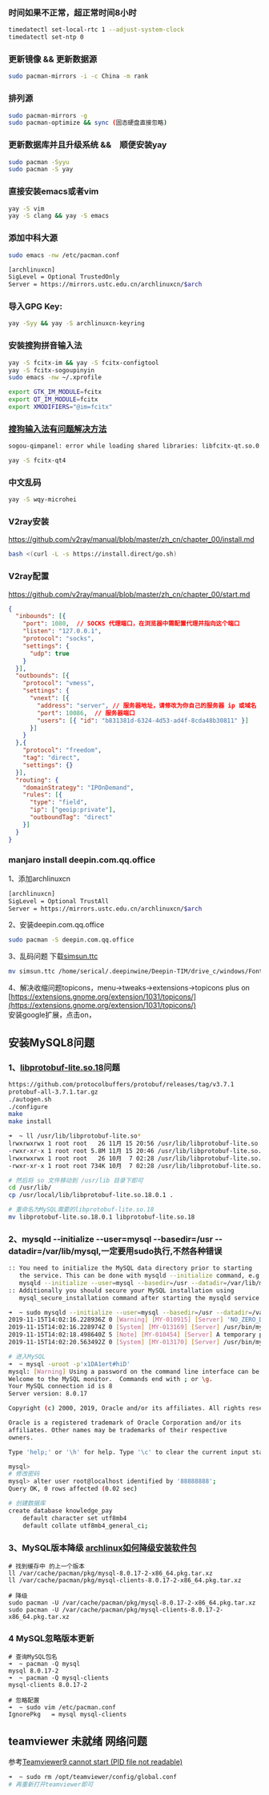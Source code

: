 ### 时间如果不正常，超正常时间8小时
```bash
timedatectl set-local-rtc 1 --adjust-system-clock
timedatectl set-ntp 0
```
### 更新镜像 && 更新数据源
```bash
sudo pacman-mirrors -i -c China -m rank
```
### 排列源
```bash
sudo pacman-mirrors -g
sudo pacman-optimize && sync (固态硬盘直接忽略)
```
### 更新数据库并且升级系统  &&　顺便安装yay
```bash
sudo pacman -Syyu
sudo pacman -S yay
```
### 直接安装emacs或者vim
```bash
yay -S vim
yay -S clang && yay -S emacs
```
### 添加中科大源
```bash
sudo emacs -nw /etc/pacman.conf

[archlinuxcn]
SigLevel = Optional TrustedOnly
Server = https://mirrors.ustc.edu.cn/archlinuxcn/$arch
```
### 导入GPG Key:
```bash
yay -Syy && yay -S archlinuxcn-keyring
```
### 安装搜狗拼音输入法
```bash
yay -S fcitx-im && yay -S fcitx-configtool
yay -S fcitx-sogoupinyin
sudo emacs -nw ~/.xprofile

export GTK_IM_MODULE=fcitx
export QT_IM_MODULE=fcitx
export XMODIFIERS="@im=fcitx"
```
### [搜狗输入法有问题解决方法](https://blog.csdn.net/kfeng632/article/details/90513211)
```bash
sogou-qimpanel: error while loading shared libraries: libfcitx-qt.so.0: cannot open shared object file: No such file or directory

yay -S fcitx-qt4
```

### 中文乱码
```bash
yay -S wqy-microhei
```

### V2ray安装
https://github.com/v2ray/manual/blob/master/zh_cn/chapter_00/install.md
```bash
bash <(curl -L -s https://install.direct/go.sh)
```
### V2ray配置
https://github.com/v2ray/manual/blob/master/zh_cn/chapter_00/start.md
```json
{
  "inbounds": [{
    "port": 1080,  // SOCKS 代理端口，在浏览器中需配置代理并指向这个端口
    "listen": "127.0.0.1",
    "protocol": "socks",
    "settings": {
      "udp": true
    }
  }],
  "outbounds": [{
    "protocol": "vmess",
    "settings": {
      "vnext": [{
        "address": "server", // 服务器地址，请修改为你自己的服务器 ip 或域名
        "port": 10086,  // 服务器端口
        "users": [{ "id": "b831381d-6324-4d53-ad4f-8cda48b30811" }]
      }]
    }
  },{
    "protocol": "freedom",
    "tag": "direct",
    "settings": {}
  }],
  "routing": {
    "domainStrategy": "IPOnDemand",
    "rules": [{
      "type": "field",
      "ip": ["geoip:private"],
      "outboundTag": "direct"
    }]
  }
}
```

### manjaro install deepin.com.qq.office
1、添加archlinuxcn
```bash
[archlinuxcn]
SigLevel = Optional TrustAll
Server = https://mirrors.ustc.edu.cn/archlinuxcn/$arch
```

2、安装deepin.com.qq.office
```bash
sudo pacman -S deepin.com.qq.office
```

3、乱码问题
下载[simsun.ttc](https://github.com/sonatype/maven-guide-zh/blob/master/content-zh/src/main/resources/fonts/simsun.ttc)
```bash
mv simsun.ttc /home/serical/.deepinwine/Deepin-TIM/drive_c/windows/Fonts
```

4、解决收缩问题topicons，menu->tweaks->extensions->topicons plus on
[https://extensions.gnome.org/extension/1031/topicons/](https://extensions.gnome.org/extension/1031/topicons/)  
安装google扩展，点击on，


## 安装MySQL8问题
### 1、[libprotobuf-lite.so.18](https://learnku.com/articles/36333?order_by=created_at&)问题
```sh
https://github.com/protocolbuffers/protobuf/releases/tag/v3.7.1
protobuf-all-3.7.1.tar.gz
./autogen.sh
./configure
make
make install

➜  ~ ll /usr/lib/libprotobuf-lite.so*
lrwxrwxrwx 1 root root   26 11月 15 20:56 /usr/lib/libprotobuf-lite.so -> libprotobuf-lite.so.21.0.0
-rwxr-xr-x 1 root root 5.8M 11月 15 20:46 /usr/lib/libprotobuf-lite.so.18
lrwxrwxrwx 1 root root   26 10月  7 02:28 /usr/lib/libprotobuf-lite.so.21 -> libprotobuf-lite.so.21.0.0
-rwxr-xr-x 1 root root 734K 10月  7 02:28 /usr/lib/libprotobuf-lite.so.21.0.0

# 然后将 so 文件移动到 /usr/lib 目录下即可
cd /usr/lib/
cp /usr/local/lib/libprotobuf-lite.so.18.0.1 .

# 重命名为MySQL需要的libprotobuf-lite.so.18
mv libprotobuf-lite.so.18.0.1 libprotobuf-lite.so.18
```

### 2、mysqld --initialize --user=mysql --basedir=/usr --datadir=/var/lib/mysql,一定要用**sudo**执行,不然各种错误
```sh
:: You need to initialize the MySQL data directory prior to starting
   the service. This can be done with mysqld --initialize command, e.g.:
   mysqld --initialize --user=mysql --basedir=/usr --datadir=/var/lib/mysql
:: Additionally you should secure your MySQL installation using
   mysql_secure_installation command after starting the mysqld service

➜  ~ sudo mysqld --initialize --user=mysql --basedir=/usr --datadir=/var/lib/mysql
2019-11-15T14:02:16.228936Z 0 [Warning] [MY-010915] [Server] 'NO_ZERO_DATE', 'NO_ZERO_IN_DATE' and 'ERROR_FOR_DIVISION_BY_ZERO' sql modes should be used with strict mode. They will be merged with strict mode in a future release.
2019-11-15T14:02:16.228974Z 0 [System] [MY-013169] [Server] /usr/bin/mysqld (mysqld 8.0.17) initializing of server in progress as process 6772
2019-11-15T14:02:18.498640Z 5 [Note] [MY-010454] [Server] A temporary password is generated for root@localhost: x1DA1ert#hiD
2019-11-15T14:02:20.563492Z 0 [System] [MY-013170] [Server] /usr/bin/mysqld (mysqld 8.0.17) initializing of server has completed

# 进入MySQL
➜  ~ mysql -uroot -p'x1DA1ert#hiD'
mysql: [Warning] Using a password on the command line interface can be insecure.
Welcome to the MySQL monitor.  Commands end with ; or \g.
Your MySQL connection id is 8
Server version: 8.0.17

Copyright (c) 2000, 2019, Oracle and/or its affiliates. All rights reserved.

Oracle is a registered trademark of Oracle Corporation and/or its
affiliates. Other names may be trademarks of their respective
owners.

Type 'help;' or '\h' for help. Type '\c' to clear the current input statement.

mysql> 
# 修改密码
mysql> alter user root@localhost identified by '88888888';
Query OK, 0 rows affected (0.02 sec)

# 创建数据库
create database knowledge_pay
    default character set utf8mb4
    default collate utf8mb4_general_ci;
```

### 3、MySQL版本降级 [archlinux如何降级安装软件包](http://blog.lujun9972.win/blog/2018/10/15/archlinux%E5%A6%82%E4%BD%95%E9%99%8D%E7%BA%A7%E5%AE%89%E8%A3%85%E8%BD%AF%E4%BB%B6%E5%8C%85/index.html)
```
# 找到缓存中 的上一个版本
ll /var/cache/pacman/pkg/mysql-8.0.17-2-x86_64.pkg.tar.xz
ll /var/cache/pacman/pkg/mysql-clients-8.0.17-2-x86_64.pkg.tar.xz

# 降级
sudo pacman -U /var/cache/pacman/pkg/mysql-8.0.17-2-x86_64.pkg.tar.xz
sudo pacman -U /var/cache/pacman/pkg/mysql-clients-8.0.17-2-x86_64.pkg.tar.xz
```

### 4 MySQL忽略版本更新
```
# 查询MySQL包名
➜  ~ pacman -Q mysql
mysql 8.0.17-2
➜  ~ pacman -Q mysql-clients 
mysql-clients 8.0.17-2

# 忽略配置
➜  ~ sudo vim /etc/pacman.conf
IgnorePkg   = mysql mysql-clients
```

## teamviewer 未就绪 网络问题
参考[Teamviewer9 cannot start (PID file not readable)](https://bbs.archlinux.org/viewtopic.php?id=205190)
```sh
➜  ~ sudo rm /opt/teamviewer/config/global.conf
# 再重新打开teamviewer即可
```